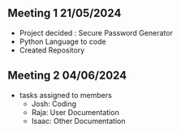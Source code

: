 ## Meeting 1  21/05/2024

* Project decided : Secure Password Generator
* Python Language to code
* Created Repository

## Meeting 2  04/06/2024

* tasks assigned to members
  * Josh: Coding
  * Raja: User Documentation 
  * Isaac: Other Documentation
